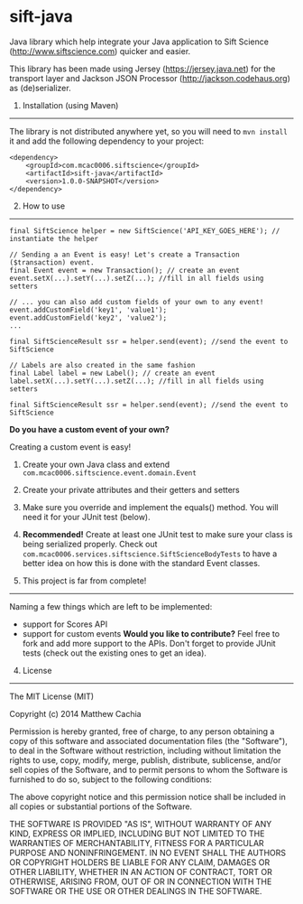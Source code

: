 sift-java
=========

Java library which help integrate your Java application to Sift Science (http://www.siftscience.com) quicker and easier.

This library has been made using Jersey (https://jersey.java.net) for the transport layer and Jackson JSON Processor (http://jackson.codehaus.org) as (de)serializer.

1. Installation (using Maven)
-----------------------------

The library is not distributed anywhere yet, so you will need to `mvn install` it and add the following dependency to your project:

```
<dependency>  
	<groupId>com.mcac0006.siftscience</groupId>  
	<artifactId>sift-java</artifactId>  
	<version>1.0.0-SNAPSHOT</version>  
</dependency>
```

2. How to use
-------------

```
final SiftScience helper = new SiftScience('API_KEY_GOES_HERE'); // instantiate the helper
```

```
// Sending a an Event is easy! Let's create a Transaction ($transaction) event.
final Event event = new Transaction(); // create an event
event.setX(...).setY(...).setZ(...); //fill in all fields using setters

// ... you can also add custom fields of your own to any event!
event.addCustomField('key1', 'value1');
event.addCustomField('key2', 'value2');
...

final SiftScienceResult ssr = helper.send(event); //send the event to SiftScience

```

```
// Labels are also created in the same fashion
final Label label = new Label(); // create an event
label.setX(...).setY(...).setZ(...); //fill in all fields using setters

final SiftScienceResult ssr = helper.send(event); //send the event to SiftScience
```


**Do you have a custom event of your own?**

Creating a custom event is easy!

1. Create your own Java class and extend `com.mcac0006.siftscience.event.domain.Event`

2. Create your private attributes and their getters and setters

3. Make sure you override and implement the equals() method. You will need it for your JUnit test (below).

4. **Recommended!** Create at least one JUnit test to make sure your class is being serialized properly. Check out `com.mcac0006.services.siftscience.SiftScienceBodyTests` to have a better idea on how this is done with the standard Event classes.

3. This project is far from complete!
---------------

Naming a few things which are left to be implemented:
- support for Scores API
- support for custom events
**Would you like to contribute?**
Feel free to fork and add more support to the APIs. Don't forget to provide JUnit tests (check out the existing ones to get an idea).

 
4. License
---
The MIT License (MIT)

Copyright (c) 2014 Matthew Cachia

Permission is hereby granted, free of charge, to any person obtaining a copy
of this software and associated documentation files (the "Software"), to deal
in the Software without restriction, including without limitation the rights
to use, copy, modify, merge, publish, distribute, sublicense, and/or sell
copies of the Software, and to permit persons to whom the Software is
furnished to do so, subject to the following conditions:

The above copyright notice and this permission notice shall be included in all
copies or substantial portions of the Software.

THE SOFTWARE IS PROVIDED "AS IS", WITHOUT WARRANTY OF ANY KIND, EXPRESS OR
IMPLIED, INCLUDING BUT NOT LIMITED TO THE WARRANTIES OF MERCHANTABILITY,
FITNESS FOR A PARTICULAR PURPOSE AND NONINFRINGEMENT. IN NO EVENT SHALL THE
AUTHORS OR COPYRIGHT HOLDERS BE LIABLE FOR ANY CLAIM, DAMAGES OR OTHER
LIABILITY, WHETHER IN AN ACTION OF CONTRACT, TORT OR OTHERWISE, ARISING FROM,
OUT OF OR IN CONNECTION WITH THE SOFTWARE OR THE USE OR OTHER DEALINGS IN THE
SOFTWARE.
